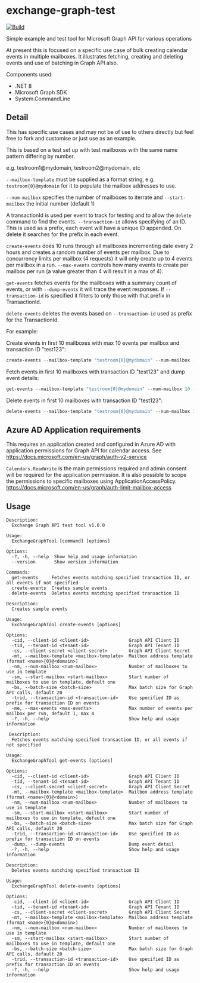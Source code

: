 # exchange-graph-test

[![Build](https://github.com/tjmoore/exchange-graph-test/actions/workflows/build.yml/badge.svg)](https://github.com/tjmoore/exchange-graph-test/actions/workflows/build.yml)

Simple example and test tool for Microsoft Graph API for various operations

At present this is focused on a specific use case of bulk creating calendar events in multiple mailboxes.
It illustrates fetching, creating and deleting events and use of batching in Graph API also.

Components used:

* .NET 8
* Microsoft Graph SDK
* System.CommandLine

## Detail

This has specific use cases and may not be of use to others directly but feel free to fork and customise or just use as an example.

This is based on a test set up with test mailboxes with the same name pattern differing by number.

e.g. testroom1@mydomain, testroom2@mydomain, etc

`--mailbox-template` must be supplied as a format string, e.g. `testroom{0}@mydomain` for it to populate the mailbox addresses to use.

`--num-mailbox` specifies the number of mailboxes to iterrate and `--start-mailbox` the initial number (default 1)

A transactionId is used per event to track for testing and to allow the `delete` command to find the events. `--transaction-id` allows specifying of an ID. This is used as a prefix, each event will have a unique ID appended. On delete it searches for the prefix in each event.

`create-events` does 10 runs through all mailboxes incrementing date every 2 hours and creates a random number of events per mailbox. Due to concurrency limits per mailbox (4 requests) it will only create up to 4 events per mailbox in a run. `--max-events` controls how many events to create per mailbox per run (a value greater than 4 will result in a max of 4).

`get-events` fetches events for the mailboxes with a summary count of events, or with `--dump-events` it will trace the event responses. If `--transaction-id` is specified it filters to only those with that prefix in TransactionId.

`delete-events` deletes the events based on `--transaction-id` used as prefix for the TransactionId.

For example:

Create events in first 10 mailboxes with max 10 events per mailbox and transaction ID "test123":
```powershell
create-events --mailbox-template "testroom{0}@mydomain" --num-mailbox 10 --max-events 10 --transaction-id "test123" --client-id "<client-id>" --tenant-id "<tenant-id>" --client-secret "<client-secret>"
```

Fetch events in first 10 mailboxes with transaction ID "test123" and dump event details:
```powershell
get-events --mailbox-template "testroom{0}@mydomain" --num-mailbox 10 --transaction-id "test123" --dump-events --client-id "<client-id>" --tenant-id "<tenant-id>" --client-secret "<client-secret>"
```

Delete events in first 10 mailboxes with transaction ID "test123":
```powershell
delete-events --mailbox-template "testroom{0}@mydomain" --num-mailbox 10 --transaction-id "test123" --client-id "<client-id>" --tenant-id "<tenant-id>" --client-secret "<client-secret>"
```



## Azure AD Application requirements

This requires an application created and configured in Azure AD with application permissions for Graph API for calendar access. See https://docs.microsoft.com/en-us/graph/auth-v2-service

`Calendars.ReadWrite` is the main permissions required and admin consent will be required for the application permission. It is also possible to scope the permissions to specific mailboxes using ApplicationAccessPolicy. https://docs.microsoft.com/en-us/graph/auth-limit-mailbox-access


## Usage

```
Description:
  Exchange Graph API test tool v1.0.0

Usage:
  ExchangeGraphTool [command] [options]

Options:
  -?, -h, --help  Show help and usage information
  --version       Show version information

Commands:
  get-events     Fetches events matching specified transaction ID, or all events if not specified
  create-events  Creates sample events
  delete-events  Deletes events matching specified transaction ID
```

```
Description:
  Creates sample events

Usage:
  ExchangeGraphTool create-events [options]

Options:
  -cid, --client-id <client-id>               Graph API Client ID
  -tid, --tenant-id <tenant-id>               Graph API Tenant ID
  -cs, --client-secret <client-secret>        Graph API Client Secret
  -mt, --mailbox-template <mailbox-template>  Mailbox address template (format <name>{0}@<domain>)
  -nm, --num-mailbox <num-mailbox>            Number of mailboxes to use in template
  -sm, --start-mailbox <start-mailbox>        Start number of mailboxes to use in template, default one
  -bs, --batch-size <batch-size>              Max batch size for Graph API calls, default 20
  -trid, --transaction-id <transaction-id>    Use specified ID as prefix for transaction ID on events
  -me, --max-events <max-events>              Max number of events per mailbox per run, default 1, max 4
  -?, -h, --help                              Show help and usage information
```
 
```
 Description:
  Fetches events matching specified transaction ID, or all events if not specified

Usage:
  ExchangeGraphTool get-events [options]

Options:
  -cid, --client-id <client-id>               Graph API Client ID
  -tid, --tenant-id <tenant-id>               Graph API Tenant ID
  -cs, --client-secret <client-secret>        Graph API Client Secret
  -mt, --mailbox-template <mailbox-template>  Mailbox address template (format <name>{0}@<domain>)
  -nm, --num-mailbox <num-mailbox>            Number of mailboxes to use in template
  -sm, --start-mailbox <start-mailbox>        Start number of mailboxes to use in template, default one
  -bs, --batch-size <batch-size>              Max batch size for Graph API calls, default 20
  -trid, --transaction-id <transaction-id>    Use specified ID as prefix for transaction ID on events
  -dump, --dump-events                        Dump event detail
  -?, -h, --help                              Show help and usage information
```

```
Description:
  Deletes events matching specified transaction ID

Usage:
  ExchangeGraphTool delete-events [options]

Options:
  -cid, --client-id <client-id>               Graph API Client ID
  -tid, --tenant-id <tenant-id>               Graph API Tenant ID
  -cs, --client-secret <client-secret>        Graph API Client Secret
  -mt, --mailbox-template <mailbox-template>  Mailbox address template (format <name>{0}@<domain>)
  -nm, --num-mailbox <num-mailbox>            Number of mailboxes to use in template
  -sm, --start-mailbox <start-mailbox>        Start number of mailboxes to use in template, default one
  -bs, --batch-size <batch-size>              Max batch size for Graph API calls, default 20
  -trid, --transaction-id <transaction-id>    Use specified ID as prefix for transaction ID on events
  -?, -h, --help                              Show help and usage information
```
